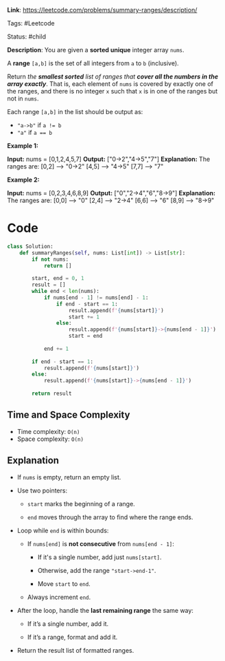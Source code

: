 **Link**: https://leetcode.com/problems/summary-ranges/description/

Tags: #Leetcode 

Status: #child 

**Description**: You are given a **sorted unique** integer array `nums`.

A **range** `[a,b]` is the set of all integers from `a` to `b` (inclusive).

Return _the **smallest sorted** list of ranges that **cover all the numbers in the array exactly**_. That is, each element of `nums` is covered by exactly one of the ranges, and there is no integer `x` such that `x` is in one of the ranges but not in `nums`.

Each range `[a,b]` in the list should be output as:

- `"a->b"` if `a != b`
- `"a"` if `a == b`

**Example 1:**

**Input:** nums = [0,1,2,4,5,7]
**Output:** ["0->2","4->5","7"]
**Explanation:** The ranges are:
[0,2] --> "0->2"
[4,5] --> "4->5"
[7,7] --> "7"

**Example 2:**

**Input:** nums = [0,2,3,4,6,8,9]
**Output:** ["0","2->4","6","8->9"]
**Explanation:** The ranges are:
[0,0] --> "0"
[2,4] --> "2->4"
[6,6] --> "6"
[8,9] --> "8->9"


# Code
```python
class Solution:
    def summaryRanges(self, nums: List[int]) -> List[str]:
        if not nums:
            return []
        
        start, end = 0, 1
        result = []
        while end < len(nums):
            if nums[end - 1] != nums[end] - 1:
                if end - start == 1:
                    result.append(f'{nums[start]}')
                    start += 1
                else:
                    result.append(f'{nums[start]}->{nums[end - 1]}')
                    start = end
        
            end += 1
        
        if end - start == 1:
            result.append(f'{nums[start]}')
        else:
            result.append(f'{nums[start]}->{nums[end - 1]}')
        
        return result
```
## Time and Space Complexity

- Time complexity: `O(n)`
- Space complexity: `O(n)`
## Explanation
- If `nums` is empty, return an empty list.
    
- Use two pointers:
    
    - `start` marks the beginning of a range.
        
    - `end` moves through the array to find where the range ends.
        
- Loop while `end` is within bounds:
    
    - If `nums[end]` is **not consecutive** from `nums[end - 1]`:
        
        - If it's a single number, add just `nums[start]`.
            
        - Otherwise, add the range `"start->end-1"`.
            
        - Move `start` to `end`.
            
    - Always increment `end`.
        
- After the loop, handle the **last remaining range** the same way:
    
    - If it’s a single number, add it.
        
    - If it’s a range, format and add it.
        
- Return the result list of formatted ranges.